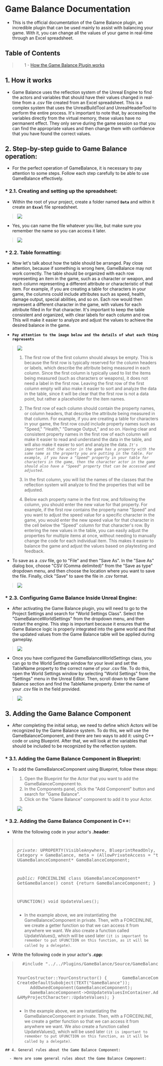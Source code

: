 # Game Balance Documentation

  - This is the official documentation of the Game Balance plugin, an incredible plugin that can be used mainly to assist with balancing your game. With it, you can change all the values of your game in real-time through an Excel spreadsheet.
  
  
 
 ## Table of Contents

  <blockquote>
  <ol dir="auto">
  1 - <a href="#Init">How the Game Balance Plugin works</a>
<ol dir="auto">
<ol dir="auto">
<ol dir="auto">

</blockquote>




 ## 1. How it works<a name="Init"></a>

-   Game Balance uses the reflection system of the Unreal Engine to find the actors and variables that should have their values changed in real-time from a .csv file created from an Excel spreadsheet. This is a complex system that uses the UnrealBuildTool and UnrealHeaderTool to perform the entire process. It's important to note that, by accessing the variables directly from the virtual memory, these values have no permanent effect. They only serve during the game session so that you can find the appropriate values and then change them with confidence that you have found the correct values.

 ## 2. Step-by-step guide to Game Balance operation:<a name="passo1"></a>
 
 -   For the perfect operation of GameBalance, it is necessary to pay attention to some steps. Follow each step carefully to be able to use GameBalance effectively.
 
  ### * 2.1. Creating and setting up the spreadsheet:<a name="passo1.1"></a>
  -   Within the root of your project, create a folder named  **`Data`** and within it create an **`Excel`** file spreadsheet.
   <blockquote>
 
  ![](https://github.com/quanticdawnstudio/GameBalanceDoc/blob/main/Ima/Captura%20de%20tela%202023-03-27%20122549.jpg)
  </blockquote>
  
 -   Yes, you can name the file whatever you like, but make sure you remember the name so you can access it later.
 
  <blockquote>
  
  ![](https://github.com/quanticdawnstudio/GameBalanceDoc/raw/main/Ima/Captura%20de%20tela%202023-03-27%20122800.jpg)
  </blockquote>
  
  ### * 2.2. Table formatting:

  -   Now let's talk about how the table should be arranged. Pay close attention, because if something is wrong here, GameBalance may not work correctly.
The table should be organized with each row representing an item in the game, such as a character or weapon, and each column representing a different attribute or characteristic of that item.
For example, if you are creating a table for characters in your game, the columns could include attributes such as speed, health, damage output, special abilities, and so on. Each row would then represent a different character in the game, with values for each attribute filled in for that character.
It's important to keep the table consistent and organized, with clear labels for each column and row. This will make it easier to analyze and adjust the values to achieve the desired balance in the game.

  - **`Pay attention to the image below and the details of what each thing represents`**
  
   <blockquote>
  
  ![](https://github.com/quanticdawnstudio/GameBalanceDoc/blob/main/Ima/planilha.jpg)
    
   1. The first row of the first column should always be empty.
    This is because the first row is typically reserved for the column headers or labels, which describe the attribute being measured in each column. Since the first       column is typically used to list the items being measured (such as characters or weapons), it does not need a label in the first row.
    Leaving the first row of the first column empty will also make it easier to sort and analyze the data in the table, since it will be clear that the first row is       not a data point, but rather a placeholder for the item names.
    
   2. The first row of each column should contain the property names, or column headers, that describe the attribute being measured in that column.
    For example, if you are creating a table for characters in your game, the first row could include property names such as "Speed," "Health," "Damage Output," and so     on.
    Having clear and consistent property names in the first row of each column will make it easier to read and understand the data in the table, and will also make it     easier to sort and analyze the data.
    *`It's important that the actor in the game has a property with the same name as the property you are putting in the table. For example, if you have a "Speed" property in your table for characters in the game, then the character actor in the game should also have a "Speed" property that can be accessed and adjusted.`*
    
   3. In the first column, you will list the names of the classes that the reflection system will analyze to find the properties that will be adjusted.
   
   4. Below each property name in the first row, and following the column, you should enter the new value for that property. For example, if the first row contains the    property name "Speed" and you want to adjust the speed value for a specific character in the game, you would enter the new speed value for that character in the        cell below the "Speed" column for that character's row. By entering the new values in the table, you can easily adjust the properties for multiple items at once,      without needing to manually change the code for each individual item. This makes it easier to balance the game and adjust the values based on playtesting and          feedback.
  
  </blockquote>
  
 - To save as a .csv file, go to "File" and then "Save As". In the "Save As" dialog box, choose "CSV (Comma delimited)" from the "Save as type" dropdown menu, and then   choose the location where you want to save the file. Finally, click "Save" to save the file in .csv format.
 <blockquote>
  
  ![](https://github.com/quanticdawnstudio/GameBalanceDoc/raw/main/Ima/Captura%20de%20tela%202023-03-27%20123029.jpg)
  </blockquote>
  
  ### * 2.3. Configuring Game Balance Inside Unreal Engine: 
      
  - After activating the Game Balance plugin, you will need to go to the Project Settings and search for "World Settings Class". Select the                               "GameBalanceWorldSettings" from the dropdown menu, and then restart the engine. This step is important because it ensures that the Game Balance logic is properly       integrated into the game world and that the updated values from the Game Balance table will be applied during gameplay.
   <blockquote>
  
  ![](https://github.com/quanticdawnstudio/GameBalanceDoc/blob/main/Ima/WorldSettings.jpg)
  </blockquote>

  - Once you have configured the GameBalanceWorldSettings class, you can go to the World Settings window for your level and set the TableName property to the correct name of your .csv file. To do this, open the World Settings window by selecting "World Settings" from the "Settings" menu in the Unreal Editor. Then, scroll down to the Game Balance section and find the TableName property. Enter the name of your .csv file in the field provided.
  
  <blockquote>
  
  ![](https://github.com/quanticdawnstudio/GameBalanceDoc/blob/main/Ima/TableName.jpg)
  </blockquote>

## 3. Adding the Game Balance Component<a name="Unreal"></a>
 
  - After completing the initial setup, we need to define which Actors will be recognized by the Game Balance system. To do this, we will use the GameBalanceComponent, and there are two ways to add it: using C++ code or using Blueprint. After that, we will look at the variables that should be included to be recognized by the reflection system.
  
   ### * 3.1. Adding the Game Balance Component in Blueprint: 
  
  - To add the GameBalanceComponent using Blueprint, follow these steps:
  
  <blockquote>
    
   1. Open the Blueprint for the Actor that you want to add the GameBalanceComponent to.
   2. In the Components panel, click the "Add Component" button and search for "Game Balance".
   3. Click on the "Game Balance" component to add it to your Actor.
 
  ![](https://github.com/quanticdawnstudio/GameBalanceDoc/blob/main/Ima/addacbp.jpg)
  </blockquote>
  
   ### * 3.2. Adding the Game Balance Component in C++: 
    
  - Write the following code in your actor's **.header**:
  <blockquote> 
  <pre>
  
  *private:*
  UPROPERTY(VisibleAnywhere, BlueprintReadOnly, Category = GameBalance, meta = (AllowPrivateAccess = "true"))
	class UGameBalanceComponent* GameBalanceComponent;
  
  *public:*
  FORCEINLINE class UGameBalanceComponent* GetGameBalance() const {return GameBalanceComponent; }
  
  UFUNCTION()
  void UpdateValues();
  </pre>
    
   - In the example above, we are instantiating the GameBalanceComponent in private. Then, with a FORCEINLINE, we create a getter function so that we can access it          from anywhere we want. We also create a function called UpdateValues(), which will be used later `(it is important to remember to put UFUNCTION on this function, as it will be called by a delegate)`.
    
  </blockquote>
  
  -  Write the following code in your actor's **.cpp**:
  
   <blockquote> 
  <pre>
  #include "../../Plugins/GameBalance/Source/GameBalance/Public/GameBalanceComponent.h"
  
  YourCostructor::YourConstructor()
  {
     &nbsp;&nbsp;&nbsp;&nbsp;&nbsp;GameBalanceComponent = CreateDefaultSubobject<UGameBalanceComponent>(TEXT("GameBalance"));
     &nbsp;&nbsp;&nbsp;&nbsp;&nbsp;AddOwnedComponent(GameBalanceComponent);
     &nbsp;&nbsp;&nbsp;&nbsp;&nbsp;GameBalanceComponent->OnUpdateValuesInContainer.AddDynamic(this, &AMyProjectCharacter::UpdateValues);
  }
  </pre>
    
   - In the example above, we are instantiating the GameBalanceComponent in private. Then, with a FORCEINLINE, we create a getter function so that we can access it          from anywhere we want. We also create a function called UpdateValues(), which will be used later `(it is important to remember to put UFUNCTION on this function, as it will be called by a delegate)`.
    
  </blockquote>
     
    ## 4. General rules about the Game Balance Component:
     
      - Here are some general rules about the Game Balance Component:
     
     
  
